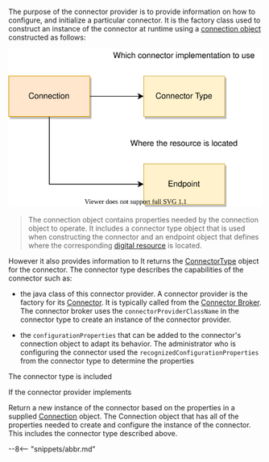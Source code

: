 <!-- SPDX-License-Identifier: CC-BY-4.0 -->
<!-- Copyright Contributors to the ODPi Egeria project. -->

The purpose of the connector provider is to provide information on how to configure, and initialize a particular connector.  It is the factory class used to construct an instance of the connector at runtime using a [connection object](/concepts/connection) constructed as follows:

![Connection object structure](/concepts/connection.svg)
> The connection object contains properties needed by the connection object to operate.  It includes a connector type object that is used when constructing the connector and an endpoint object that defines where the corresponding [digital resource](/concepts/digital-resource) is located.




However it also provides information to
It returns the [ConnectorType](/concepts/connector-type) object for the connector.  The connector type describes the capabilities of the connector such as:

  - the java class of this connector provider. A connector provider is the factory for its [Connector](/concepts/connector).  It is typically called from the [Connector Broker](/concepts/connector-broker).  The connector broker uses the `connectorProviderClassName` in the connector type to create an instance of the connector provider. 
  
  - the `configurationProperties` that can be added to the connector's connection object to adapt its behavior.  The administrator who is configuring the connector used the `recognizedConfigurationProperties` from the connector type to determine the properties 

The connector type is included 

If the connector provider implements 

Return a new instance of the connector based on the properties in a supplied [Connection](/concepts/connection) object.  The Connection object that has all of the properties needed to create and configure the instance of the connector.  This includes the connector type described above.


--8<-- "snippets/abbr.md"
